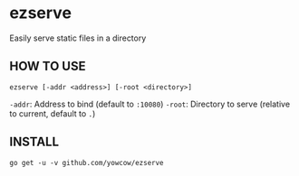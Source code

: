 ezserve
=======

Easily serve static files in a directory

HOW TO USE
----------

    ezserve [-addr <address>] [-root <directory>]

`-addr`: Address to bind (default to `:10080`)
`-root`: Directory to serve (relative to current, default to `.`)

INSTALL
-------

    go get -u -v github.com/yowcow/ezserve
